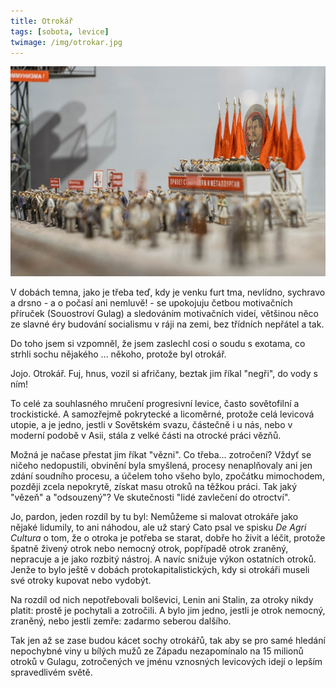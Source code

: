 ```yaml
---
title: Otrokář
tags: [sobota, levice]
twimage: /img/otrokar.jpg
---
```


![cover](/img/otrokar.jpg)

V dobách temna, jako je třeba teď, kdy je venku furt tma, nevlídno, sychravo a drsno - a o počasí ani nemluvě! - se upokojuju četbou motivačních příruček (Souostroví Gulag) a sledováním motivačních videí, většinou něco ze slavné éry budování socialismu v ráji na zemi, bez třídních nepřátel a tak.

Do toho jsem si vzpomněl, že jsem zaslechl cosi o soudu s exotama, co strhli sochu nějakého ... někoho, protože byl otrokář.

Jojo. Otrokář. Fuj, hnus, vozil si afričany, beztak jim říkal "negři", do vody s ním! 

To celé za souhlasného mručení progresivní levice, často sovětofilní a trockistické. A samozřejmě pokrytecké a licoměrné, protože celá levicová utopie, a je jedno, jestli v Sovětském svazu, částečně i u nás, nebo v moderní podobě v Asii, stála z velké části na otrocké práci vězňů.

Možná je načase přestat jim říkat "vězni". Co třeba... zotročení? Vždyť se ničeho nedopustili, obvinění byla smyšlená, procesy nenaplňovaly ani jen zdání soudního procesu, a účelem toho všeho bylo, zpočátku mimochodem, později zcela nepokrytě, získat masu otroků na těžkou práci. Tak jaký "vězeň" a "odsouzený"? Ve skutečnosti "lidé zavlečení do otroctví".

Jo, pardon, jeden rozdíl by tu byl: Nemůžeme si malovat otrokáře jako nějaké lidumily, to ani náhodou, ale už starý Cato psal ve spisku _De Agri Cultura_ o tom, že o otroka je potřeba se starat, dobře ho živit a léčit, protože špatně živený otrok nebo nemocný otrok, popřípadě otrok zraněný, nepracuje a je jako rozbitý nástroj. A navíc snižuje výkon ostatních otroků. Jenže to bylo ještě v dobách protokapitalistických, kdy si otrokáři museli své otroky kupovat nebo vydobýt.

Na rozdíl od nich nepotřebovali bolševici, Lenin ani Stalin, za otroky nikdy platit: prostě je pochytali a zotročili. A bylo jim jedno, jestli je otrok nemocný, zraněný, nebo jestli zemře: zadarmo seberou dalšího.

Tak jen až se zase budou kácet sochy otrokářů, tak aby se pro samé hledání nepochybné viny u bílých mužů ze Západu nezapomínalo na 15 milionů otroků v Gulagu, zotročených ve jménu vznosných levicových idejí o lepším spravedlivém světě.